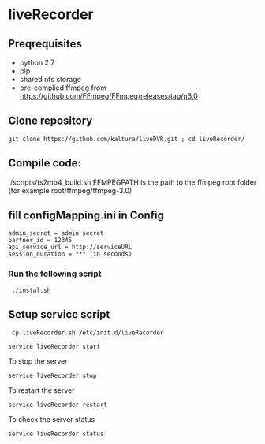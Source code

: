 # liveRecorder

## Preqrequisites
* python 2.7
* pip 
* shared nfs storage 
* pre-complied ffmpeg from https://github.com/FFmpeg/FFmpeg/releases/tag/n3.0 


## Clone repository
```
git clone https://github.com/kaltura/liveDVR.git ; cd liveRecorder/
```

## Compile code:
./scripts/ts2mp4_build.sh <FFMPEGPATH>
FFMPEGPATH is the path to the ffmpeg root folder (for example root/ffmpeg/ffmpeg-3.0)

## fill configMapping.ini in Config 
```
admin_secret = admin secret
partner_id = 12345
api_service_url = http://serviceURL
session_duration = *** (in seconds)
```

### Run the following script
```
 ./instal.sh
```

## Setup service script 
```
 cp liveRecorder.sh /etc/init.d/liveRecorder
```


```
service liveRecorder start
```

To stop the server

```
service liveRecorder stop
```

To restart the server

```
service liveRecorder restart
```


To check the server status

```
service liveRecorder status
```
